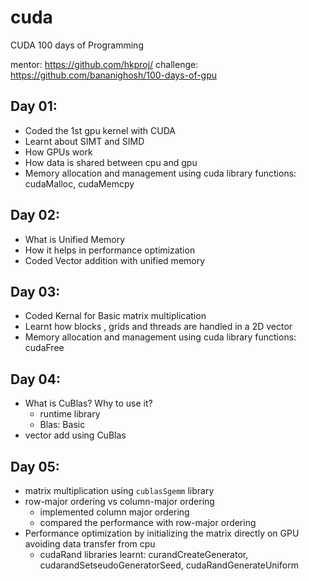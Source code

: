 # cuda
CUDA 100 days of Programming

mentor: https://github.com/hkproj/
challenge:  https://github.com/bananighosh/100-days-of-gpu 

## Day 01:
- Coded the 1st gpu kernel with CUDA
- Learnt about SIMT and SIMD
- How GPUs work
- How data is shared between cpu and gpu
- Memory allocation and management using cuda library functions: cudaMalloc, cudaMemcpy 

## Day 02:
- What is Unified Memory
- How it helps in performance optimization
- Coded Vector addition with unified memory

## Day 03:
- Coded Kernal for Basic matrix multiplication
- Learnt how blocks , grids and threads are handled in a 2D vector
- Memory allocation and management using cuda library functions: cudaFree

## Day 04:
- What is CuBlas? Why to use it? 
    - runtime library
    - Blas: Basic 
-  vector add using CuBlas

## Day 05:
- matrix multiplication using `cublasSgemm` library
- row-major ordering vs column-major ordering
    - implemented column major ordering
    - compared the performance with row-major ordering
- Performance optimization by  initializing the  matrix directly on GPU avoiding data transfer from cpu
    - cudaRand libraries learnt: curandCreateGenerator, cudarandSetseudoGeneratorSeed, cudaRandGenerateUniform
